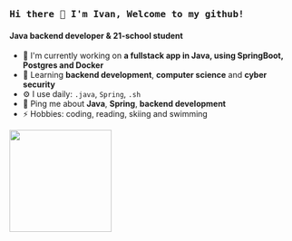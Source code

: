 ### <samp>Hi there 👋 I'm Ivan, Welcome to my github!</samp>

#### Java backend developer & 21-school student

- 🔭 I'm currently working on **a fullstack app in Java, using SpringBoot, Postgres and Docker**
- 🌱 Learning **backend development**, **computer science** and **cyber security**
- ⚙️ I use daily: `.java`, `Spring`, `.sh`
- 💬 Ping me about **Java**, **Spring**, **backend development**
- ⚡️ Hobbies: coding, reading, skiing and swimming

<p>
  <img height="180em" src="https://github-readme-stats.vercel.app/api/top-langs/?username=preposterone&hide=swift,roff,php,Makefile,Cmake,python,shell,html,css,Assembly,dockerfile&langs_count=5&layout=compact&show_icons=true&hide_border=true&&count_private=true&include_all_commits=true" />
</p>
